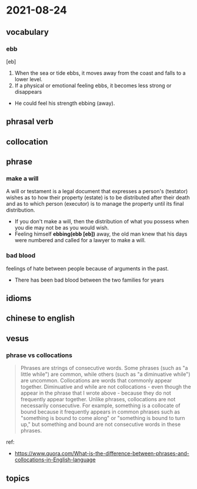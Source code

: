 # 2021-08-24
## vocabulary
### ebb
[eb]
1. When the sea or tide ebbs, it moves away from the coast and falls to a lower level.
2. If a physical or emotional feeling ebbs, it becomes less strong or disappears
  - He could feel his strength ebbing (away).


## phrasal verb

## collocation

## phrase
### make a will
A will or testament is a legal document that expresses a person's (testator) wishes as to how their property (estate) is to be distributed after their death and as to which person (executor) is to manage the property until its final distribution.

- If you don't make a will, then the distribution of what you possess when you die may not be as you would wish.
- Feeling himself **ebbing(ebb [eb])** away, the old man knew that his days were numbered and called for a lawyer to make a will.

### bad blood
feelings of hate between people because of arguments in the past.
- There has been bad blood between the two families for years

## idioms

## chinese to english

## vesus
### phrase vs collocations
> Phrases are strings of consecutive words. Some phrases (such as "a little while") are common, while others (such as "a diminuative while") are uncommon.
Collocations are words that commonly appear together. Diminuative and while are not collocations - even though the appear in the phrase that I wrote above - because they do not frequently appear together. Unlike phrases, collocations are not necessarily consecutive. For example, something is a collocate of bound because it frequently appears in common phrases such as "something is bound to come along" or "something is bound to turn up," but something and bound are not consecutive words in these phrases.

ref:
- https://www.quora.com/What-is-the-difference-between-phrases-and-collocations-in-English-language

## topics
